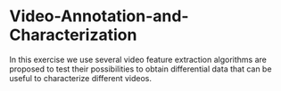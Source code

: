 # Video-Annotation-and-Characterization
In this exercise we use several video feature extraction algorithms are proposed to test their possibilities to obtain differential data that can be useful to characterize different videos. 
